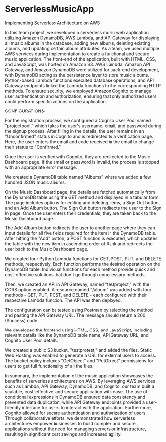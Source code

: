# ServerlessMusicApp

Implementing Serverless Architecture on AWS

In this team project, we developed a serverless music web application utilizing Amazon DynamoDB, AWS Lambda, and API Gateway for displaying all music albums in the database, adding new albums, deleting existing albums, and updating certain album attributes. As a team, we used multiple AWS services during implementation to create a functional and secure music application. The front-end of the application, built with HTML, CSS, and JavaScript, was hosted on Amazon S3. AWS Lambda, Amazon API Gateway, and Amazon DynamoDB were utilized for back-end development, with DynamoDB acting as the persistence layer to store music albums. Python-based Lambda functions executed database operations, and API Gateway endpoints linked the Lambda functions to the corresponding HTTP methods. To ensure security, we employed Amazon Cognito to manage user authentication and authorization, ensuring that only authorized users could perform specific actions on the application.

CONFIGURATIONS:

For the registration process, we configured a Cognito User Pool named "projectpool," which takes the user's username, email, and password during the signup process. After filling in the details, the user remains in an "Unconfirmed" status in Cognito and is redirected to a verification page. Here, the user enters the email and code received in the email to change their status to "Confirmed."

Once the user is verified with Cognito, they are redirected to the Music Dashboard page. If the email or password is invalid, the process is stopped with an appropriate error message.

We created a DynamoDB table named "Albums" where we added a few hundred JSON music albums.

On the Music Dashboard page, the details are fetched automatically from the DynamoDB table using the GET method and displayed in a tabular form. The page includes options for editing and deleting items, a Sign Out button, and an Add Album button. The Sign Out button redirects the user to the Sign In page. Once the user enters their credentials, they are taken back to the Music Dashboard page.

The Add Album button redirects the user to another page where they can input details for all five fields required for the item in the DynamoDB table. After hitting the "Add" button, a POST function is executed, which updates the table with the new item in ascending order of Rank and redirects the user back to the Music Dashboard page.

We created four Python Lambda functions for GET, POST, PUT, and DELETE methods, respectively. Each function performs the desired operation on the DynamoDB table. Individual functions for each method provide quick and cost-effective solutions that don't go through unnecessary methods.

Then, we created an API in API Gateway, named "testproject," with the CORS option enabled. A resource named "/album" was added with four methods - GET, PUT, POST, and DELETE - each configured with their respective Lambda function. The API was then deployed.

The configuration can be tested using Postman by selecting the method and pasting the API Gateway URL. The message should return a 200 (Success) code.

We developed the frontend using HTML, CSS, and JavaScript, including relevant details like the DynamoDB table name, API Gateway URL, and Cognito User Pool details.

We created a public S3 bucket, "testprotest," and added the files. Static Web Hosting was enabled to generate a URL for external users to access. The bucket policy includes "GetObject" and "PutObject" permissions for users to get full functionality of all the files.

In summary, the implementation of the music application showcases the benefits of serverless architectures on AWS. By leveraging AWS services such as Lambda, API Gateway, DynamoDB, and Cognito, our team built a scalable, cost-effective, and secure application with ease. The use of conditional expressions in DynamoDB ensured data consistency and prevented data duplication, while API Gateway endpoints provided a user-friendly interface for users to interact with the application. Furthermore, Cognito allowed for secure authentication and authorization of users. Through collaborative efforts, we demonstrated how serverless architectures empower businesses to build complex and secure applications without the need for managing servers or infrastructure, resulting in significant cost savings and increased agility.
